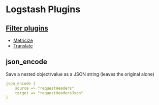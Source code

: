 # Logstash Plugins

## [Filter plugins](https://www.elastic.co/guide/en/logstash/current/filter-plugins.html)

* [Metricize](https://www.elastic.co/guide/en/logstash/current/plugins-filters-metricize.html)
* [Translate](https://www.elastic.co/guide/en/logstash/current/plugins-filters-translate.html)

## json_encode

Save a nested object/value as a JSON string (leaves the original alone)

```yaml
json_encode {
    source => "requestHeaders"
    target => "requestHeadersJson"
}
```